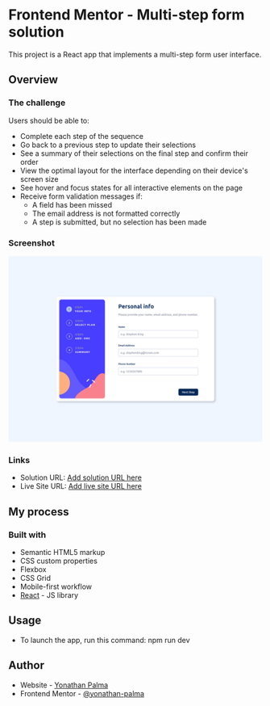 # Frontend Mentor - Multi-step form solution

This project is a React app that implements a multi-step form user interface.

## Overview

### The challenge

Users should be able to:

- Complete each step of the sequence
- Go back to a previous step to update their selections
- See a summary of their selections on the final step and confirm their order
- View the optimal layout for the interface depending on their device's screen size
- See hover and focus states for all interactive elements on the page
- Receive form validation messages if:
  - A field has been missed
  - The email address is not formatted correctly
  - A step is submitted, but no selection has been made

### Screenshot

![](./src/assets/images/screenshot.png)

### Links

- Solution URL: [Add solution URL here](https://github.com/yonathan-palma/multi-step-form-main)
- Live Site URL: [Add live site URL here](https://yonathan-palma.github.io/multi-step-form-main/)

## My process

### Built with

- Semantic HTML5 markup
- CSS custom properties
- Flexbox
- CSS Grid
- Mobile-first workflow
- [React](https://reactjs.org/) - JS library

## Usage

- To launch the app, run this command: npm run dev

## Author

- Website - [Yonathan Palma](https://github.com/yonathan-palma)
- Frontend Mentor - [@yonathan-palma](https://www.frontendmentor.io/profile/yonathan-palma)
